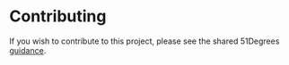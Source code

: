 # Contributing

If you wish to contribute to this project, please see the shared 51Degrees
[guidance](https://github.com/51Degrees/common-ci/blob/main/CONTRIBUTING.md).
